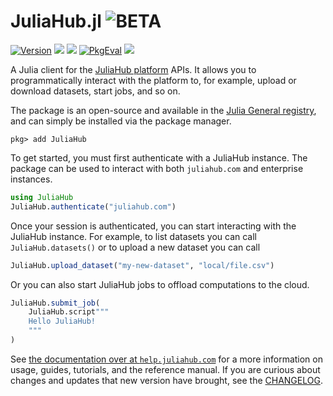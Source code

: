 # JuliaHub.jl ![BETA][beta-badge]

[![Version][jh-version-img]][jh-version-url]
[![][docs-stable-img]][docs-stable-url]
[![][gha-img]][gha-url]
[![PkgEval][pkgeval-img]][pkgeval-url]
[![][codecov-img]][codecov-url]

A Julia client for the [JuliaHub platform][juliahub-com] APIs.
It allows you to programmatically interact with the platform to, for example, upload or download datasets, start jobs, and so on.

The package is an open-source and available in the [Julia General registry](https://github.com/JuliaRegistries/General), and can simply be installed via the package manager.

```
pkg> add JuliaHub
```

To get started, you must first authenticate with a JuliaHub instance.
The package can be used to interact with both `juliahub.com` and enterprise instances.

```julia
using JuliaHub
JuliaHub.authenticate("juliahub.com")
```

Once your session is authenticated, you can start interacting with the JuliaHub instance.
For example, to list datasets you can call `JuliaHub.datasets()` or to upload a new dataset you can call

```julia
JuliaHub.upload_dataset("my-new-dataset", "local/file.csv")
```

Or you can also start JuliaHub jobs to offload computations to the cloud.

```julia
JuliaHub.submit_job(
    JuliaHub.script"""
    Hello JuliaHub!
    """
)
```

See [the documentation over at `help.juliahub.com`][docs-stable-url] for a more information on usage, guides, tutorials, and the reference manual.
If you are curious about changes and updates that new version have brought, see the [CHANGELOG][docs-stable-changelog-url].


[juliahub-com]: http://juliahub.com/

[beta-badge]: https://img.shields.io/badge/-BETA-blue.svg

[jh-version-img]: https://juliahub.com/docs/JuliaHub/version.svg
[jh-version-url]: https://juliahub.com/ui/Packages/JuliaHub/B9bPq/

[docs-stable-img]: https://img.shields.io/badge/docs-help.juliahub.com-blue.svg
[docs-stable-url]: https://help.juliahub.com/julia-api/stable/
<!-- [docs-stable-changelog-url]: https://help.juliahub.com/julia-api/stable/CHANGELOG/ -->
[docs-stable-changelog-url]: CHANGELOG.md

[gha-img]: https://github.com/JuliaComputing/JuliaHub.jl/workflows/CI/badge.svg
[gha-url]: https://github.com/JuliaComputing/JuliaHub.jl/actions?query=workflows/CI

[pkgeval-img]: https://juliaci.github.io/NanosoldierReports/pkgeval_badges/J/JuliaHub.svg
[pkgeval-url]: https://juliaci.github.io/NanosoldierReports/pkgeval_badges/J/JuliaHub.html

[codecov-img]: https://codecov.io/gh/JuliaComputing/JuliaHub.jl/branch/main/graph/badge.svg
[codecov-url]: https://codecov.io/gh/JuliaComputing/JuliaHub.jl
